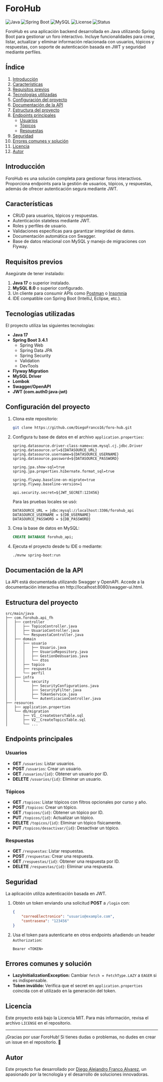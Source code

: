# ForoHub
![Java](https://img.shields.io/badge/Java-17-orange)
![Spring Boot](https://img.shields.io/badge/Spring%20Boot-3.0.0-brightgreen)
![MySQL](https://img.shields.io/badge/MySQL-8.0-blue)
![License](https://img.shields.io/badge/license-MIT-blue)
![Status](https://img.shields.io/badge/status-en%20desarrollo-yellow)

ForoHub es una aplicación backend desarrollada en Java utilizando Spring Boot para gestionar un foro interactivo. Incluye funcionalidades para crear, listar, actualizar y eliminar información relacionada con usuarios, tópicos y respuestas, con soporte de autenticación basada en JWT y seguridad mediante perfiles.

## Índice

1. [Introducción](#introducción)
2. [Características](#características)
3. [Requisitos previos](#requisitos-previos)
4. [Tecnologías utilizadas](#tecnologías-utilizadas)
5. [Configuración del proyecto](#configuración-del-proyecto)
6. [Documentación de la API](#documentación-de-la-api)
7. [Estructura del proyecto](#estructura-del-proyecto)
8. [Endpoints principales](#endpoints-principales)
    - [Usuarios](#usuarios)
    - [Tópicos](#tópicos)
    - [Respuestas](#respuestas)
9. [Seguridad](#seguridad)
10. [Errores comunes y solución](#errores-comunes-y-solución)
11. [Licencia](#licencia)
12. [Autor](#autor)

## Introducción

ForoHub es una solución completa para gestionar foros interactivos. Proporciona endpoints para la gestión de usuarios, tópicos, y respuestas, además de ofrecer autenticación segura mediante JWT.

## Características

- CRUD para usuarios, tópicos y respuestas.
- Autenticación stateless mediante JWT.
- Roles y perfiles de usuario.
- Validaciones específicas para garantizar integridad de datos.
- Documentación automática con Swagger.
- Base de datos relacional con MySQL y manejo de migraciones con Flyway.

## Requisitos previos

Asegúrate de tener instalado:

1. **Java 17** o superior instalado.
2. **MySQL 8.0** o superior configurado.
3. Un cliente para consumir APIs como [Postman](https://www.postman.com/) o [Insomnia](https://insomnia.rest/)
4. IDE compatible con Spring Boot (IntelliJ, Eclipse, etc.).

## Tecnologías utilizadas
El proyecto utiliza las siguientes tecnologías:

- **Java 17**
- **Spring Boot 3.4.1**
  - Spring Web
  - Spring Data JPA
  - Spring Security
  - Validation
  - DevTools
- **Flyway Migration**
- **MySQL Driver**
- **Lombok**
- **Swagger/OpenAPI**
- **JWT (com.auth0:java-jwt)**

## Configuración del proyecto

1. Clona este repositorio:
   ```bash
   git clone https://github.com/DiegoFranco16/foro-hub.git
   ```
2. Configura tu base de datos en el archivo `application.properties`:
   ```properties
   spring.datasource.driver-class-name=com.mysql.cj.jdbc.Driver
   spring.datasource.url=${DATASOURCE_URL}
   spring.datasource.username=${DATASOURCE_USERNAME}
   spring.datasource.password=${DATASOURCE_PASSWORD}

   spring.jpa.show-sql=true
   spring.jpa.properties.hibernate.format_sql=true

   spring.flyway.baseline-on-migrate=true
   spring.flyway.baseline-version=1

   api.security.secret=${JWT_SECRET:123456}
   ```

   Para las pruebas locales se usó:
   ```
   DATASOURCE_URL = jdbc:mysql://localhost:3306/forohub_api
   DATASOURCE_USERNAME = ${DB_USERNAME}
   DATASOURCE_PASSWORD = ${DB_PASSWORD}
   ```
4. Crea la base de datos en MySQL:
   ```sql
   CREATE DATABASE forohub_api;
   ```
5. Ejecuta el proyecto desde tu IDE o mediante:
   ```bash
   ./mvnw spring-boot:run
   ```
## Documentación de la API
   La API está documentada utilizando Swagger y OpenAPI. Accede a la documentación interactiva en http://localhost:8080/swagger-ui.html.
   

## Estructura del proyecto

```
src/main/java
├── com.forohub.api_fh
│   ├── controller
│   │   ├── TopicoController.java
│   │   ├── UsuarioController.java
│   │   └── RespuestaController.java
│   ├── domain
│   │   ├── usuario
│   │   │   ├── Usuario.java
│   │   │   ├── UsuarioRepository.java
│   │   │   ├── GestionDeUsuarios.java
│   │   │   └── dtos
│   │   ├── topico
│   │   ├── respuesta
│   │   └── perfil
│   ├── infra
│   │   └── security
│   │       ├── SecurityConfigurations.java
│   │       ├── SecurityFilter.java
│   │       ├── TokenService.java
│   │       └── AutenticacionController.java
├── resources
│   ├── application.properties
│   └── db/migration
│       ├── V1__CreateUsersTable.sql
│       ├── V2__CreateTopicsTable.sql
│       └── ...
```

## Endpoints principales

### Usuarios
- **GET** `/usuarios`: Listar usuarios.
- **POST** `/usuarios`: Crear un usuario.
- **GET** `/usuarios/{id}`: Obtener un usuario por ID.
- **DELETE** `/usuarios/{id}`: Eliminar un usuario.

### Tópicos
- **GET** `/topicos`: Listar tópicos con filtros opcionales por curso y año.
- **POST** `/topicos`: Crear un tópico.
- **GET** `/topicos/{id}`: Obtener un tópico por ID.
- **PUT** `/topicos/{id}`: Actualizar un tópico.
- **DELETE** `/topicos/{id}`: Eliminar un tópico físicamente.
- **PUT** `/topicos/desactivar/{id}`: Desactivar un tópico.

### Respuestas
- **GET** `/respuestas`: Listar respuestas.
- **POST** `/respuestas`: Crear una respuesta.
- **GET** `/respuestas/{id}`: Obtener una respuesta por ID.
- **DELETE** `/respuestas/{id}`: Eliminar una respuesta.

## Seguridad

La aplicación utiliza autenticación basada en JWT. 

1. Obtén un token enviando una solicitud **POST** a `/login` con:
   ```json
   {
       "correoElectronico": "usuario@example.com",
       "contrasena": "123456"
   }
   ```
2. Usa el token para autenticarte en otros endpoints añadiendo un header `Authorization`:
   ```
   Bearer <TOKEN>
   ```

## Errores comunes y solución

- **LazyInitializationException:** Cambiar `fetch = FetchType.LAZY` a `EAGER` si es indispensable.
- **Token inválido:** Verifica que el secret en `application.properties` coincida con el utilizado en la generación del token.

## Licencia

Este proyecto está bajo la Licencia MIT. Para más información, revisa el archivo `LICENSE` en el repositorio.

---

¡Gracias por usar ForoHub! Si tienes dudas o problemas, no dudes en crear un issue en el repositorio. 🚀


## Autor
Este proyecto fue desarrollado por [Diego Alejandro Franco Alvarez](https://www.linkedin.com/in/diego-alejandro-franco-alvarez/), un apasionado por la tecnología y el desarrollo de soluciones innovadoras.
